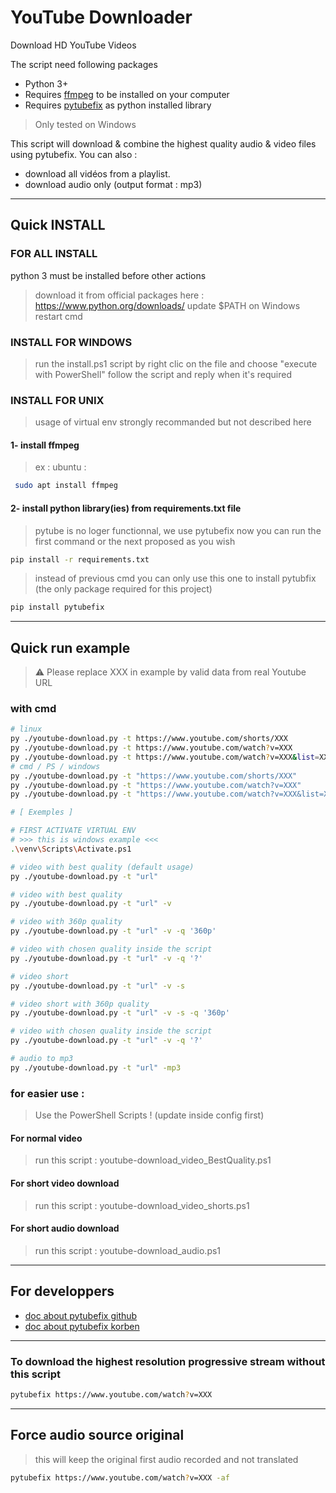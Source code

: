 # YouTube Downloader

Download HD YouTube Videos

The script need following packages
- Python 3+
- Requires [ffmpeg](https://www.ffmpeg.org/download.html) to be installed on your computer
- Requires [pytubefix](https://github.com/JuanBindez/pytubefix) as python installed library

> Only tested on Windows

This script will download & combine the highest quality audio & video files using pytubefix.
You can also :
- download all vidéos from a playlist.
- download audio only (output format : mp3)

---

## Quick INSTALL

### FOR ALL INSTALL
python 3 must be installed before other actions
> download it from official packages here : https://www.python.org/downloads/
> update $PATH on Windows
> restart cmd 

### INSTALL FOR WINDOWS
> run the install.ps1 script by right clic on the file and choose "execute with PowerShell"
> follow the script and reply when it's required

### INSTALL FOR UNIX

> usage of virtual env strongly recommanded but not described here

#### 1- install ffmpeg
> ex : ubuntu :
```bash
 sudo apt install ffmpeg
```

#### 2- install python library(ies) from requirements.txt file
> pytube is no loger functionnal, we use pytubefix now
> you can run the first command or the next proposed as you wish
```bash
pip install -r requirements.txt
```
> instead of previous cmd you can only use this one to install pytubfix (the only package required for this project)
```bash
pip install pytubefix
```

---

## Quick run example
> ⚠️ Please replace XXX in example by valid data from real Youtube URL
### with cmd
```bash
# linux
py ./youtube-download.py -t https://www.youtube.com/shorts/XXX
py ./youtube-download.py -t https://www.youtube.com/watch?v=XXX
py ./youtube-download.py -t https://www.youtube.com/watch?v=XXX&list=XXX&index=X
# cmd / PS / windows
py ./youtube-download.py -t "https://www.youtube.com/shorts/XXX"
py ./youtube-download.py -t "https://www.youtube.com/watch?v=XXX"
py ./youtube-download.py -t "https://www.youtube.com/watch?v=XXX&list=XXX&index=X"

# [ Exemples ]

# FIRST ACTIVATE VIRTUAL ENV
# >>> this is windows example <<<
.\venv\Scripts\Activate.ps1

# video with best quality (default usage)
py ./youtube-download.py -t "url"

# video with best quality
py ./youtube-download.py -t "url" -v

# video with 360p quality
py ./youtube-download.py -t "url" -v -q '360p'

# video with chosen quality inside the script
py ./youtube-download.py -t "url" -v -q '?'

# video short
py ./youtube-download.py -t "url" -v -s

# video short with 360p quality
py ./youtube-download.py -t "url" -v -s -q '360p'

# video with chosen quality inside the script
py ./youtube-download.py -t "url" -v -q '?'

# audio to mp3
py ./youtube-download.py -t "url" -mp3
```

### for easier use :
> Use the PowerShell Scripts ! (update inside config first)
#### For normal video
> run this script : youtube-download_video_BestQuality.ps1
#### For short video download
> run this script : youtube-download_video_shorts.ps1
#### For short audio download
> run this script : youtube-download_audio.ps1

---

## For developpers

- [doc about pytubefix github](https://github.com/JuanBindez/pytubefix)
- [doc about pytubefix korben](https://korben.info/pytubefix-telechargement-videos-youtube-python.html)

---

### To download the highest resolution progressive stream without this script
```bash
pytubefix https://www.youtube.com/watch?v=XXX
```

---

## Force audio source original
> this will keep the original first audio recorded and not translated
```bash
pytubefix https://www.youtube.com/watch?v=XXX -af
```
